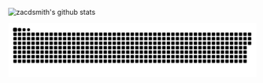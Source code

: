 ![zacdsmith's github stats](https://github-readme-stats.vercel.app/api?username=zacdsmith&count_private=true)

 <img alt="github-snake" src="github-snake.svg" />
